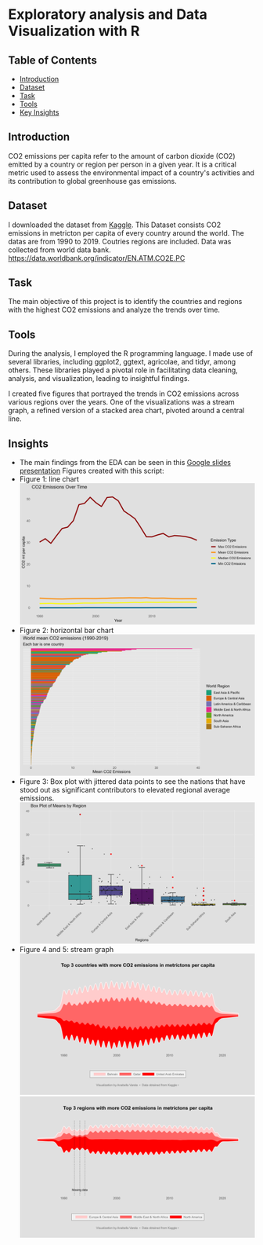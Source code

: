 
# Exploratory analysis and Data Visualization with R
## Table of Contents

- [Introduction](#introduction)
- [Dataset](#dataset)
- [Task](#task)
- [Tools](#tools)
- [Key Insights](#insights)




## Introduction
  CO2 emissions per capita refer to the amount of carbon dioxide (CO2) emitted by a country or region per person in a given year. It is a critical metric used to assess the environmental impact of a country's activities and its contribution to global greenhouse gas emissions. 

## Dataset
 I downloaded the dataset from [Kaggle](https://www.kaggle.com/datasets/koustavghosh149/co2-emission-around-the-world).  This Dataset consists CO2 emissions in metricton per capita of every country around the world. The datas are from 1990 to 2019. Coutries regions are included. Data was collected from world data bank. https://data.worldbank.org/indicator/EN.ATM.CO2E.PC

## Task
The main objective of this project is to identify the countries and regions with the highest CO2 emissions and analyze the trends over time.

## Tools
During the analysis, I employed the R programming language. I made use of several libraries, including ggplot2, ggtext, agricolae, and tidyr, among others. These libraries played a pivotal role in facilitating data cleaning, analysis, and visualization, leading to insightful findings.

I created five figures that portrayed the trends in CO2 emissions across various regions over the years. One of the visualizations was a stream graph, a refined version of a stacked area chart, pivoted around a central line. 


## Insights
- The main findings from the EDA can be seen in this [Google slides presentation](https://docs.google.com/presentation/d/1v19GGn3EvbPBqgHEjUh3ap2xgAp8zH9sCHrOyp3j5o4/edit?usp=sharing)
Figures created with this script: 
- Figure 1: line chart
![Alt text](Fig1.png)
- Figure 2: horizontal bar chart
![Alt text](Fig2.png)
- Figure 3: Box plot with jittered data points to see the nations that have stood out as significant contributors to elevated regional average emissions.
![Alt text](Fig3.png)
- Figure 4 and 5: stream graph
![Alt text](Fig4.png)
![Alt text](Fig5.png)




